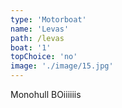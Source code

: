 ```yaml
---
type: 'Motorboat'
name: 'Levas'
path: /levas
boat: '1'
topChoice: 'no'
image: './image/15.jpg'
---
```


Monohull BOiiiiiis